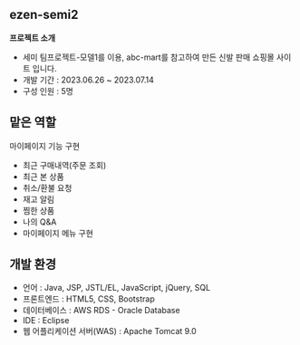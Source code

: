 ## ezen-semi2
**프로젝트 소개**
- 세미 팀프로젝트-모델1를 이용, abc-mart를 참고하여 만든 신발 판매 쇼핑몰 사이트 입니다. 
- 개발 기간 : 2023.06.26 ~ 2023.07.14
- 구성 인원 : 5명

## 맡은 역할
마이페이지 기능 구현
- 최근 구매내역(주문 조회)
- 최근 본 상품
- 취소/환불 요청
- 재고 알림
- 찜한 상품
- 나의 Q&A
- 마이페이지 메뉴 구현

## 개발 환경
- 언어 : Java, JSP, JSTL/EL, JavaScript, jQuery, SQL
- 프론트엔드 : HTML5, CSS, Bootstrap
- 데이터베이스 : AWS RDS - Oracle Database
- IDE : Eclipse
- 웹 어플리케이션 서버(WAS) : Apache Tomcat 9.0

